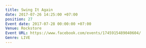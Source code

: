 ```yaml
---
title: Swing It Again
date: 2017-07-26 14:25:00 +07:00
position: 27
Event date: 2017-07-28 00:00:00 +07:00
Venue: Rockstore
Event URL: https://www.facebook.com/events/1745915489040604/
Genre: LIVE
---
```


